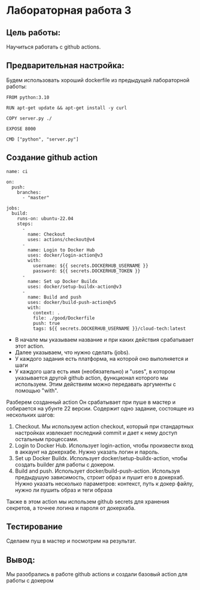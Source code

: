 # Лабораторная работа 3
## Цель работы:
Научиться работать с github actions.

## Предварительная настройка:
Будем использовать хороший dockerfile из предыдущей лабораторной работы:
```
FROM python:3.10

RUN apt-get update && apt-get install -y curl

COPY server.py ./
 
EXPOSE 8000
 
CMD ["python", "server.py"]

```

## Создание github action
```
name: ci

on:
  push:
    branches:
      - "master"

jobs:
  build:
    runs-on: ubuntu-22.04
    steps:
      -
        name: Checkout
        uses: actions/checkout@v4
      -
        name: Login to Docker Hub
        uses: docker/login-action@v3
        with:
          username: ${{ secrets.DOCKERHUB_USERNAME }}
          password: ${{ secrets.DOCKERHUB_TOKEN }}
      -
        name: Set up Docker Buildx
        uses: docker/setup-buildx-action@v3
      -
        name: Build and push
        uses: docker/build-push-action@v5
        with:
          context: .
          file: ./good/Dockerfile
          push: true
          tags: ${{ secrets.DOCKERHUB_USERNAME }}/cloud-tech:latest
```

- В начале мы указываем название и при каких действия срабатывает этот action.
- Далее указываем, что нужно сделать (jobs).
- У каждого задания есть платформа, на которой оно выполняется и шаги
- У каждого шага есть имя (необязательно) и "uses", в котором указывается другой github action, функционал которого мы используем. Этим действиям можно передавать аргументы с помощью "with".

Разберем созданный action
Он срабатывает при пуше в мастер и собирается на убунте 22 версии. Содержит одно задание, состоящее из нескольких шагов:
1. Checkout. Мы используем action checkout, который при стандартных настройках извлекает последний commit и дает к нему доступ остальным процессами.
2. Login to Docker Hub. Использует login-action, чтобы произвести вход в аккаунт на докерхабе. Нужно указать логин и пароль.
3. Set up Docker Buildx. Использует docker/setup-buildx-action, чтобы создать builder для работы с докером.
4. Build and push. Использует docker/build-push-action. Используя предыдушую зависимость, строит образ и пушит его в докерхаб. Нужно указать несколько параметров: контекст, путь к докер файлу, нужно ли пушить образ и теги образа

Также в этом action мы использем github secrets для хранения секретов, а точнее логина и пароля от докерхаба.

## Тестирование
Сделаем пуш в мастер и посмотрим на результат.
## Вывод:
Мы разобрались в работе github actions и создали базовый action для работы с докером
